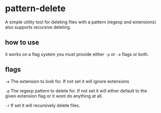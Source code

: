 # pattern-delete
A simple utility tool for deleting files with a pattern (regexp and extensions) also supports recursive deleting.

## how to use
it works on a flag system you must provide either `-p` or `-e` flags or both.


## flags
  `-e` The extension to look for. If not set it will ignore extensions
        
  `-p` The  regexp pattern to delete for. If not set it will either default to the given extension flag or it wont do anything at all.
        
  `-r` If set it will recursively delete files.
